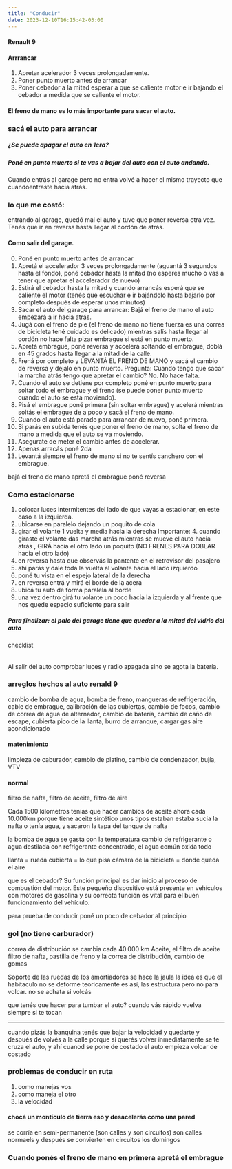 ```yaml
---
title: "Conducir"
date: 2023-12-10T16:15:42-03:00
---
```

#### Renault 9
#### Arrrancar
1. Apretar acelerador 3 veces prolongadamente.
2. Poner punto muerto antes de arrancar
3. Poner cebador a la mitad esperar a que se caliente motor e ir bajando el cebador a medida que se caliente el motor.

#### El freno de mano es lo más importante para sacar el auto.
### sacá el auto para arrancar
##### ¿Se puede apagar el auto en 1era?
##### Poné en punto muerto si te vas a bajar del auto con el auto andando.
Cuando entrás al garage pero no entra volvé a hacer el mismo trayecto que cuandoentraste hacia atrás.
### lo que me costó:
entrando al garage, quedó mal el auto y tuve que poner reversa otra vez. Tenés que ir en reversa hasta llegar al cordón de atrás.


#### Como salir del garage.
0. Poné en punto muerto antes de arrancar
1. Apretá el accelerador 3 veces prolongadamente (aguantá 3 segundos hasta el fondo), poné cebador hasta la mitad (no esperes mucho o vas a tener que apretar el accelerador de nuevo)
2. Estirá el cebador hasta la mitad y cuando arrancás esperá que se caliente el motor (tenés que escuchar e ir bajándolo hasta bajarlo por completo después de esperar unos minutos)
3. Sacar el auto del garage para arrancar: Bajá el freno de mano el auto empezará a ir hacia atrás.
4. Jugá con el freno de pie (el freno de mano no tiene fuerza es una correa de bicicleta tené cuidado es delicado) mientras salís hasta llegar al cordón no hace falta pizar embrague si está en punto muerto.
5. Apretá embrague, poné reversa y accelerá soltando el embrague, doblá en 45 grados hasta llegar a la mitad de la calle.
6. Frená por completo y LEVANTÁ EL FRENO DE MANO y sacá el cambio de reversa y dejalo en punto muerto.  Pregunta: Cuando tengo que sacar la marcha atrás tengo que apretar el cambio? No. No hace falta.
7. Cuando el auto se detiene por completo poné en punto muerto para soltar todo el embrague y el freno (se puede poner punto muerto cuando el auto se está moviendo).
8. Pisá el embrague poné primera (sin soltar embrague) y acelerá mientras soltás el embrague de a poco y sacá el freno de mano.
9. Cuando el auto está parado para arrancar de nuevo, poné primera.
10. Si parás en subida tenés que poner el freno de mano, soltá el freno de mano a medida que el auto se va moviendo.
11. Asegurate de meter el cambio antes de accelerar.
12. Apenas arracás poné 2da
13. Levantá siempre el freno de mano si no te sentís canchero con el embrague.


bajá el freno de mano
apretá el embrague poné reversa


### Como estacionarse
1. colocar luces intermitentes del lado de que vayas a estacionar, en este caso a la izquierda.
2. ubicarse en paralelo dejando un poquito de cola
3. girar el volante 1 vuelta y media hacia la derecha
Importante: 4. cuando giraste el volante das marcha atrás mientras se mueve el auto hacia atrás , GIRÁ hacia el otro lado un poquito (NO FRENES PARA DOBLAR hacia el otro lado)
5. en reversa hasta que observás la pantente en el retrovisor del pasajero
6. ahí parás y dale toda la vuelta al volante hacia el lado izquierdo
7. poné tu vista en el espejo lateral de la derecha
8. en reversa entrá y mirá el borde de la acera
9. ubicá tu auto de forma paralela al borde
10. una vez dentro girá tu volante un poco hacia la izquierda y al frente que nos quede espacio suficiente para salir

##### Para finalizar: el palo del garage tiene que quedar a la mitad del vidrio del auto


checklist
######
Al salir del auto comprobar luces y radio apagada sino se agota la batería.

### arreglos hechos al auto renald 9
cambio de bomba de agua, bomba de freno, mangueras de refrigeración, cable de embrague, calibración de las cubiertas, cambio de focos, cambio de correa de agua de alternador, cambio de batería, cambio de caño de escape, cubierta pico de la llanta, burro de arranque, cargar gas aire acondicionado

#### matenimiento
limpieza de caburador, cambio de platino, cambio de condenzador, bujía, VTV
#### normal
filtro de nafta, filtro de aceite, filtro de aire

Cada 1500 kilometros tenías que hacer cambios de aceite ahora cada 10.000km porque tiene aceite sintético
unos tipos estaban estaba sucia la nafta o tenía agua, y sacaron la tapa del tanque de nafta

la bomba de agua se gasta con la temperatura
cambio de refrigerante o agua destilada con refrigerante concentrado, el agua común oxida todo


llanta = rueda
cubierta = lo que pisa
cámara de la bicicleta = donde queda el aire


que es el cebador?
Su función principal es dar inicio al proceso de combustión del motor. Este pequeño dispositivo está presente en vehículos con motores de gasolina y su correcta función es vital para el buen funcionamiento del vehículo.

para prueba de conducir poné un poco de cebador al principio

### gol (no tiene carburador)
correa de distribución se cambia cada 40.000 km
Aceite, el filtro de aceite filtro de nafta, pastilla de freno y la correa de distribución, cambio de gomas


Soporte de las ruedas de los amortiadores se hace la jaula
la idea es que el habitaculo no se deforme
teoricamente es así, las estructura pero no para volcar.
no se achata si volcás

que tenés que hacer para tumbar el auto?
cuando vás rápido vuelva siempre si te tocan

___
cuando pizás la banquina tenés que bajar la velocidad y quedarte
y después de volvés a la calle porque si querés volver inmediatamente
se te cruza el auto, y ahí cuanod se pone de costado el auto 
empieza volcar de costado 

### problemas de conducir en ruta
1. como manejas vos
2. como maneja el otro
3. la velocidad

#### chocá un montículo de tierra eso y desacelerás como una pared
se corría en semi-permanente (son calles y son circuitos)
son calles normaels y después se convierten en circuitos los domingos




### Cuando ponés el freno de mano en primera apretá el embrague


